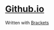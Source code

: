 # [Github.io](https://si0972.github.io/RandomThings/Web/WhyBroke)

Written with [Brackets](http://brackets.io/)
